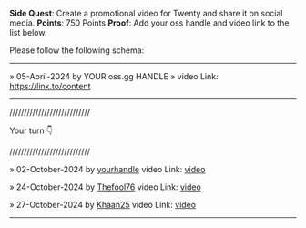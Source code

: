**Side Quest**: Create a promotional video for Twenty and share it on social media.
**Points**: 750 Points
**Proof**: Add your oss handle and video link to the list below.

Please follow the following schema:

---

» 05-April-2024 by YOUR oss.gg HANDLE » video Link: https://link.to/content

---

////////////////////////////

Your turn 👇

////////////////////////////

» 02-October-2024 by [yourhandle](https://oss.gg/yourhandle) video Link: [video](https://twenty.com/)

» 24-October-2024 by [Thefool76](https://oss.gg/thefool76) video Link: [video](https://youtube.com/shorts/lC4oqm7UlCI?si=Md-nsfK9F6Shzjkv)

» 27-October-2024 by [Khaan25](https://oss.gg/Khaan25) video Link: [video](https://x.com/zia_webdev/status/1850409233663115529)

---
